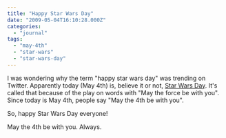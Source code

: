 ```yaml
---
title: "Happy Star Wars Day"
date: "2009-05-04T16:10:28.000Z"
categories: 
  - "journal"
tags: 
  - "may-4th"
  - "star-wars"
  - "star-wars-day"
---
```


I was wondering why the term "happy star wars day" was trending on Twitter. Apparently today (May 4th) is, believe it or not, [Star Wars Day](http://en.wikipedia.org/wiki/Star_Wars_Day). It's called that because of the play on words with "May the force be with you". Since today is May 4th, people say "May the 4th be with you".

So, happy Star Wars Day everyone!

May the 4th be with you. Always.
